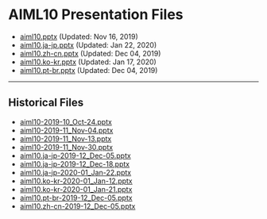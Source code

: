 <!--
This is a machine generated file, and should not be edited, as it will be overwritten with future updates.
-->

# AIML10 Presentation Files

- [aiml10.pptx](https://globaleventcdn.blob.core.windows.net/assets/aiml/aiml10/aiml10.pptx) (Updated: Nov 16, 2019)
- [aiml10.ja-jp.pptx](https://globaleventcdn.blob.core.windows.net/assets/aiml/aiml10/aiml10.ja-jp.pptx) (Updated: Jan 22, 2020)
- [aiml10.zh-cn.pptx](https://globaleventcdn.blob.core.windows.net/assets/aiml/aiml10/aiml10.zh-cn.pptx) (Updated: Dec 04, 2019)
- [aiml10.ko-kr.pptx](https://globaleventcdn.blob.core.windows.net/assets/aiml/aiml10/aiml10.ko-kr.pptx) (Updated: Jan 17, 2020)
- [aiml10.pt-br.pptx](https://globaleventcdn.blob.core.windows.net/assets/aiml/aiml10/aiml10.pt-br.pptx) (Updated: Dec 04, 2019)
---
## Historical Files
- [aiml10-2019-10_Oct-24.pptx](https://globaleventcdn.blob.core.windows.net/assets/aiml/aiml10/aiml10-2019-10_Oct-24.pptx)
- [aiml10-2019-11_Nov-04.pptx](https://globaleventcdn.blob.core.windows.net/assets/aiml/aiml10/aiml10-2019-11_Nov-04.pptx)
- [aiml10-2019-11_Nov-13.pptx](https://globaleventcdn.blob.core.windows.net/assets/aiml/aiml10/aiml10-2019-11_Nov-13.pptx)
- [aiml10-2019-11_Nov-30.pptx](https://globaleventcdn.blob.core.windows.net/assets/aiml/aiml10/aiml10-2019-11_Nov-30.pptx)
- [aiml10.ja-jp-2019-12_Dec-05.pptx](https://globaleventcdn.blob.core.windows.net/assets/aiml/aiml10/aiml10.ja-jp-2019-12_Dec-05.pptx)
- [aiml10.ja-jp-2019-12_Dec-18.pptx](https://globaleventcdn.blob.core.windows.net/assets/aiml/aiml10/aiml10.ja-jp-2019-12_Dec-18.pptx)
- [aiml10.ja-jp-2020-01_Jan-22.pptx](https://globaleventcdn.blob.core.windows.net/assets/aiml/aiml10/aiml10.ja-jp-2020-01_Jan-22.pptx)
- [aiml10.ko-kr-2020-01_Jan-12.pptx](https://globaleventcdn.blob.core.windows.net/assets/aiml/aiml10/aiml10.ko-kr-2020-01_Jan-12.pptx)
- [aiml10.ko-kr-2020-01_Jan-21.pptx](https://globaleventcdn.blob.core.windows.net/assets/aiml/aiml10/aiml10.ko-kr-2020-01_Jan-21.pptx)
- [aiml10.pt-br-2019-12_Dec-05.pptx](https://globaleventcdn.blob.core.windows.net/assets/aiml/aiml10/aiml10.pt-br-2019-12_Dec-05.pptx)
- [aiml10.zh-cn-2019-12_Dec-05.pptx](https://globaleventcdn.blob.core.windows.net/assets/aiml/aiml10/aiml10.zh-cn-2019-12_Dec-05.pptx)


